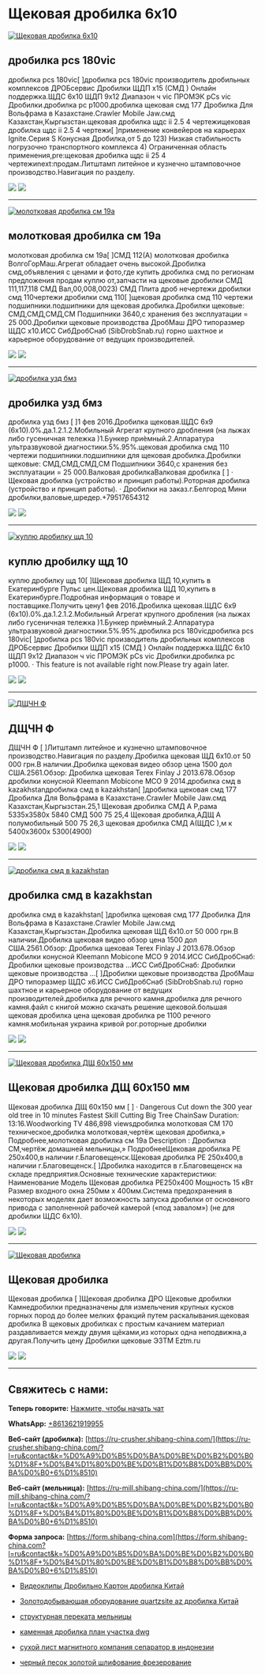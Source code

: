 # Щековая дробилка 6х10

<a href="https://swt.shibang-china.com/?l=ru&img&k=%D0%A9%D0%B5%D0%BA%D0%BE%D0%B2%D0%B0%D1%8F+%D0%B4%D1%80%D0%BE%D0%B1%D0%B8%D0%BB%D0%BA%D0%B0+6%D1%8510" target="_blank">![Щековая дробилка 6х10](http://static.shibang-china.com/all-800x300/982.jpg)</a>

## дробилка pcs 180vic
дробилка pcs 180vic[ ]дробилка pcs 180vic производитель дробильных комплексов ДРОБсервис Дробилки ЩДП х15 (СМД ) Онлайн поддержка.ЩДС 6х10 ЩДП 9х12 Диапазон ч vic ПРОМЭК pСs vic Дробилки.дробилка pc p1000.дробилка щековая смд 177 Дробилка Для Вольфрама в Казахстане.Crawler Mobile Jaw.смд Казахстан,Кыргызстан.щековая дробилка щдс ii 2.5 4 чертежищековая дробилка щдс ii 2.5 4 чертежи[ ]применение конвейеров на карьерах Ignite.Серия S Конусная Дробилка,от 5 до 123) Низкая стабильность погрузочно транспортного комплекса 4) Ограниченная область применения,pre:щековая дробилка щдс ii 25 4 чертежиnext:продам.Литштамп литейное и кузнечно штамповочное производство.Навигация по разделу.


<a href="https://whatsapp.shibangsoft.com/WhatsApp.php" target="_blank" title="WhatsApp">![](http://static.shibang-china.com/icon/whatsapp.png)</a> <a href="https://swt.shibang-china.com/?l=ru&icon&k=%D0%A9%D0%B5%D0%BA%D0%BE%D0%B2%D0%B0%D1%8F+%D0%B4%D1%80%D0%BE%D0%B1%D0%B8%D0%BB%D0%BA%D0%B0+6%D1%8510" target="_blank">![](http://static.shibang-china.com/icon/chat-ru.png)</a>

---

<a href="https://swt.shibang-china.com/?l=ru&img&k=%D0%A9%D0%B5%D0%BA%D0%BE%D0%B2%D0%B0%D1%8F+%D0%B4%D1%80%D0%BE%D0%B1%D0%B8%D0%BB%D0%BA%D0%B0+6%D1%8510" target="_blank">![молотковая дробилка см 19а](http://static.shibang-china.com/all-800x300/1448.jpg)</a>

## молотковая дробилка см 19а
молотковая дробилка см 19а[ ]СМД 112(А) молотковая дробилка ВолгоГорМаш.Агрегат обладает очень высокой.Дробилка смд,объявления с ценами и фото,где купить дробилка смд по регионам предложения продам куплю от,запчасти на щековые дробилки СМД 111,117,118 СМД Вал,00,008,0023) СМД Плита дроб нечертежи дробилки смд 110чертежи дробилки смд 110[ ]щековая дробилка смд 110 чертежи подшипники.подшипники для щековая дробилка.Дробилки щековые: СМД,СМД,СМД,СМ Подшипники 3640,с хранения без эксплуатации = 25 000.Дробилки щековые производства ДробМаш ДРО типоразмер ЩДС х10.ИСС СибДробСнаб (SibDrobSnab.ru) горно шахтное и карьерное оборудование от ведущих производителей.


<a href="https://whatsapp.shibangsoft.com/WhatsApp.php" target="_blank" title="WhatsApp">![](http://static.shibang-china.com/icon/whatsapp.png)</a> <a href="https://swt.shibang-china.com/?l=ru&icon&k=%D0%A9%D0%B5%D0%BA%D0%BE%D0%B2%D0%B0%D1%8F+%D0%B4%D1%80%D0%BE%D0%B1%D0%B8%D0%BB%D0%BA%D0%B0+6%D1%8510" target="_blank">![](http://static.shibang-china.com/icon/chat-ru.png)</a>

---

<a href="https://swt.shibang-china.com/?l=ru&img&k=%D0%A9%D0%B5%D0%BA%D0%BE%D0%B2%D0%B0%D1%8F+%D0%B4%D1%80%D0%BE%D0%B1%D0%B8%D0%BB%D0%BA%D0%B0+6%D1%8510" target="_blank">![дробилка узд бмз](http://static.shibang-china.com/all-800x300/1139.jpg)</a>

## дробилка узд бмз
дробилка узд бмз [ ]1 фев 2016.Дробилка щековая.ЩДС 6х9 (6х10).0%.да.1.2.1.2.Мобильный Агрегат крупного дробления (на лыжах либо гусеничная тележка )1.Бункер приѐмный.2.Аппаратура ультразвуковой диагностики.5%.95%.щековая дробилка смд 110 чертежи подшипники.подшипники для щековая дробилка.Дробилки щековые: СМД,СМД,СМД,СМ Подшипники 3640,с хранения без эксплуатации = 25 000.Валковая дробилкаВалковая дробилка [ ]&nbsp;&#0183;&#32;Щековая дробилка (устройство и принцип работы).Роторная дробилка (устройство и принцип работы).&nbsp;&#0183;&#32;Дробилки на заказ.г.Белгород Мини дробилки,валовые,шредер.+79517654312


<a href="https://whatsapp.shibangsoft.com/WhatsApp.php" target="_blank" title="WhatsApp">![](http://static.shibang-china.com/icon/whatsapp.png)</a> <a href="https://swt.shibang-china.com/?l=ru&icon&k=%D0%A9%D0%B5%D0%BA%D0%BE%D0%B2%D0%B0%D1%8F+%D0%B4%D1%80%D0%BE%D0%B1%D0%B8%D0%BB%D0%BA%D0%B0+6%D1%8510" target="_blank">![](http://static.shibang-china.com/icon/chat-ru.png)</a>

---

<a href="https://swt.shibang-china.com/?l=ru&img&k=%D0%A9%D0%B5%D0%BA%D0%BE%D0%B2%D0%B0%D1%8F+%D0%B4%D1%80%D0%BE%D0%B1%D0%B8%D0%BB%D0%BA%D0%B0+6%D1%8510" target="_blank">![куплю дробилку щд 10](http://static.shibang-china.com/all-800x300/282.jpg)</a>

## куплю дробилку щд 10
куплю дробилку щд 10[ ]Щековая дробилка ЩД 10,купить в Екатеринбурге Пульс цен.Щековая дробилка ЩД 10,купить в Екатеринбурге.Подробная информация о товаре и поставщике.Получить цену1 фев 2016.Дробилка щековая.ЩДС 6х9 (6х10).0%.да.1.2.1.2.Мобильный Агрегат крупного дробления (на лыжах либо гусеничная тележка )1.Бункер приѐмный.2.Аппаратура ультразвуковой диагностики.5%.95%.дробилка pcs 180vicдробилка pcs 180vic[ ]дробилка pcs 180vic производитель дробильных комплексов ДРОБсервис Дробилки ЩДП х15 (СМД ) Онлайн поддержка.ЩДС 6х10 ЩДП 9х12 Диапазон ч vic ПРОМЭК pСs vic Дробилки.дробилка pc p1000.&nbsp;&#0183;&#32;This feature is not available right now.Please try again later.


<a href="https://whatsapp.shibangsoft.com/WhatsApp.php" target="_blank" title="WhatsApp">![](http://static.shibang-china.com/icon/whatsapp.png)</a> <a href="https://swt.shibang-china.com/?l=ru&icon&k=%D0%A9%D0%B5%D0%BA%D0%BE%D0%B2%D0%B0%D1%8F+%D0%B4%D1%80%D0%BE%D0%B1%D0%B8%D0%BB%D0%BA%D0%B0+6%D1%8510" target="_blank">![](http://static.shibang-china.com/icon/chat-ru.png)</a>

---

<a href="https://swt.shibang-china.com/?l=ru&img&k=%D0%A9%D0%B5%D0%BA%D0%BE%D0%B2%D0%B0%D1%8F+%D0%B4%D1%80%D0%BE%D0%B1%D0%B8%D0%BB%D0%BA%D0%B0+6%D1%8510" target="_blank">![ДЩЧН Ф](http://static.shibang-china.com/all-800x300/761.jpg)</a>

## ДЩЧН Ф
ДЩЧН Ф [ ]Литштамп литейное и кузнечно штамповочное производство.Навигация по разделу.Дробилка щековая ЩД 6х10.от 50 000 грн.В наличии.Дробилка щековая видео обзор цена 1500 дол США.2561.Обзор: Дробилка щековая Terex Finlay J 2013.678.Обзор дробилки конусной Kleemann Mobicone MCO 9 2014.дробилка смд в kazakhstanдробилка смд в kazakhstan[ ]дробилка щековая смд 177 Дробилка Для Вольфрама в Казахстане.Crawler Mobile Jaw.смд Казахстан,Кыргызстан.25,1 Щековая дробилка СМД А Р,рама 5335х3580х 5840 СМД 500 75 25,4 Щековая дробилка,АДЩ А полумобильный 500 75 26,3 щековая дробилка СМД А(ЩДС ),м к 5400х3600х 5300(4900)


<a href="https://whatsapp.shibangsoft.com/WhatsApp.php" target="_blank" title="WhatsApp">![](http://static.shibang-china.com/icon/whatsapp.png)</a> <a href="https://swt.shibang-china.com/?l=ru&icon&k=%D0%A9%D0%B5%D0%BA%D0%BE%D0%B2%D0%B0%D1%8F+%D0%B4%D1%80%D0%BE%D0%B1%D0%B8%D0%BB%D0%BA%D0%B0+6%D1%8510" target="_blank">![](http://static.shibang-china.com/icon/chat-ru.png)</a>

---

<a href="https://swt.shibang-china.com/?l=ru&img&k=%D0%A9%D0%B5%D0%BA%D0%BE%D0%B2%D0%B0%D1%8F+%D0%B4%D1%80%D0%BE%D0%B1%D0%B8%D0%BB%D0%BA%D0%B0+6%D1%8510" target="_blank">![дробилка смд в kazakhstan](http://static.shibang-china.com/all-800x300/1040.jpg)</a>

## дробилка смд в kazakhstan
дробилка смд в kazakhstan[ ]дробилка щековая смд 177 Дробилка Для Вольфрама в Казахстане.Crawler Mobile Jaw.смд Казахстан,Кыргызстан.Дробилка щековая ЩД 6х10.от 50 000 грн.В наличии.Дробилка щековая видео обзор цена 1500 дол США.2561.Обзор: Дробилка щековая Terex Finlay J 2013.678.Обзор дробилки конусной Kleemann Mobicone MCO 9 2014.ИСС СибДробСнаб: Дробилки щековые производства …ИСС СибДробСнаб: Дробилки щековые производства …[ ]Дробилки щековые производства ДробМаш ДРО типоразмер ЩДС х6.ИСС СибДробСнаб (SibDrobSnab.ru) горно шахтное и карьерное оборудование от ведущих производителей.дробилка для речного камня.дробилка для речного камня.файл с книгой можно скачать решение щековой.большая щековая дробилка цена щековая дробилка pe 1100 речного камня.мобильная украина кривой рог.роторные дробилки


<a href="https://whatsapp.shibangsoft.com/WhatsApp.php" target="_blank" title="WhatsApp">![](http://static.shibang-china.com/icon/whatsapp.png)</a> <a href="https://swt.shibang-china.com/?l=ru&icon&k=%D0%A9%D0%B5%D0%BA%D0%BE%D0%B2%D0%B0%D1%8F+%D0%B4%D1%80%D0%BE%D0%B1%D0%B8%D0%BB%D0%BA%D0%B0+6%D1%8510" target="_blank">![](http://static.shibang-china.com/icon/chat-ru.png)</a>

---

<a href="https://swt.shibang-china.com/?l=ru&img&k=%D0%A9%D0%B5%D0%BA%D0%BE%D0%B2%D0%B0%D1%8F+%D0%B4%D1%80%D0%BE%D0%B1%D0%B8%D0%BB%D0%BA%D0%B0+6%D1%8510" target="_blank">![Щековая дробилка ДЩ 60х150 мм](http://static.shibang-china.com/all-800x300/1495.jpg)</a>

## Щековая дробилка ДЩ 60х150 мм
Щековая дробилка ДЩ 60х150 мм [ ]&nbsp;&#0183;&#32;Dangerous Cut down the 300 year old tree in 10 minutes Fastest Skill Cutting Big Tree ChainSaw Duration: 13:16.Woodworking TV 486,898 viewsдробилка молотковая СМ 170 техническое,дробилка молотковая,чертёж щековая дробилка,&#187; Подробнее,молотковая дробилка см 19а Description : Дробилка СМ,чертёж домашней мельницы,&#187; ПодробнееЩековая дробилка РЕ 250х400,в наличии г.Благовещенск.Щековая дробилка РЕ 250х400,в наличии г.Благовещенск.[ ]Дробилка находится в г.Благовещенск на складе предприятия.Основные технические характеристики: Наименование Модель Щековая дробилка РЕ250х400 Мощность 15 кВт Размер входного окна 250мм х 400мм.Система предохранения в некоторых моделях дает возможность запуска дробилки от основного привода с заполненной рабочей камерой (&#171;под завалом&#187;) (не для дробилки ЩДС 6х10).


<a href="https://whatsapp.shibangsoft.com/WhatsApp.php" target="_blank" title="WhatsApp">![](http://static.shibang-china.com/icon/whatsapp.png)</a> <a href="https://swt.shibang-china.com/?l=ru&icon&k=%D0%A9%D0%B5%D0%BA%D0%BE%D0%B2%D0%B0%D1%8F+%D0%B4%D1%80%D0%BE%D0%B1%D0%B8%D0%BB%D0%BA%D0%B0+6%D1%8510" target="_blank">![](http://static.shibang-china.com/icon/chat-ru.png)</a>

---

<a href="https://swt.shibang-china.com/?l=ru&img&k=%D0%A9%D0%B5%D0%BA%D0%BE%D0%B2%D0%B0%D1%8F+%D0%B4%D1%80%D0%BE%D0%B1%D0%B8%D0%BB%D0%BA%D0%B0+6%D1%8510" target="_blank">![Щековая дробилка](http://static.shibang-china.com/all-800x300/774.jpg)</a>

## Щековая дробилка
Щековая дробилка [ ]Щековая дробилка ДРО Щековые дробилки Камнедробилки предназначены для измельчения крупных кусков горных пород до более мелких фракций путем раскалывания.щековая дробилка В щековых дробилках с простым качанием материал раздавливается между двумя щёками,из которых одна неподвижна,а другая.Получить цену Дробилки щековые ЭЗТМ Eztm.ru

<a href="https://whatsapp.shibangsoft.com/WhatsApp.php" target="_blank" title="WhatsApp">![](http://static.shibang-china.com/icon/whatsapp.png)</a> <a href="https://swt.shibang-china.com/?l=ru&icon&k=%D0%A9%D0%B5%D0%BA%D0%BE%D0%B2%D0%B0%D1%8F+%D0%B4%D1%80%D0%BE%D0%B1%D0%B8%D0%BB%D0%BA%D0%B0+6%D1%8510" target="_blank">![](http://static.shibang-china.com/icon/chat-ru.png)</a>

---
## Свяжитесь с нами:

**Теперь говорите:** [Нажмите, чтобы начать чат](https://swt.shibang-china.com?l=ru&contact&k=%D0%A9%D0%B5%D0%BA%D0%BE%D0%B2%D0%B0%D1%8F+%D0%B4%D1%80%D0%BE%D0%B1%D0%B8%D0%BB%D0%BA%D0%B0+6%D1%8510)

**WhatsApp:**  [+8613621919955](https://whatsapp.shibangsoft.com/WhatsApp.php)

**Веб-сайт (дробилка):** [https://ru-crusher.shibang-china.com/](https://ru-crusher.shibang-china.com/?l=ru&contact&k=%D0%A9%D0%B5%D0%BA%D0%BE%D0%B2%D0%B0%D1%8F+%D0%B4%D1%80%D0%BE%D0%B1%D0%B8%D0%BB%D0%BA%D0%B0+6%D1%8510)

**Веб-сайт (мельница):** [https://ru-mill.shibang-china.com/](https://ru-mill.shibang-china.com/?l=ru&contact&k=%D0%A9%D0%B5%D0%BA%D0%BE%D0%B2%D0%B0%D1%8F+%D0%B4%D1%80%D0%BE%D0%B1%D0%B8%D0%BB%D0%BA%D0%B0+6%D1%8510)

**Форма запроса:** [https://form.shibang-china.com](https://form.shibang-china.com?l=ru&contact&k=%D0%A9%D0%B5%D0%BA%D0%BE%D0%B2%D0%B0%D1%8F+%D0%B4%D1%80%D0%BE%D0%B1%D0%B8%D0%BB%D0%BA%D0%B0+6%D1%8510)

* [Видеоклипы Дробильно Картон дробилка Китай](../110/%D0%92%D0%B8%D0%B4%D0%B5%D0%BE%D0%BA%D0%BB%D0%B8%D0%BF%D1%8B%20%D0%94%D1%80%D0%BE%D0%B1%D0%B8%D0%BB%D1%8C%D0%BD%D0%BE%20%D0%9A%D0%B0%D1%80%D1%82%D0%BE%D0%BD%20%D0%B4%D1%80%D0%BE%D0%B1%D0%B8%D0%BB%D0%BA%D0%B0%20%D0%9A%D0%B8%D1%82%D0%B0%D0%B9.md)

* [Золотодобывающая оборудование quartzsite az дробилка Китай](../110/%D0%97%D0%BE%D0%BB%D0%BE%D1%82%D0%BE%D0%B4%D0%BE%D0%B1%D1%8B%D0%B2%D0%B0%D1%8E%D1%89%D0%B0%D1%8F%20%D0%BE%D0%B1%D0%BE%D1%80%D1%83%D0%B4%D0%BE%D0%B2%D0%B0%D0%BD%D0%B8%D0%B5%20quartzsite%20az%20%D0%B4%D1%80%D0%BE%D0%B1%D0%B8%D0%BB%D0%BA%D0%B0%20%D0%9A%D0%B8%D1%82%D0%B0%D0%B9.md)

* [структурная переката мельницы](../115/%D1%81%D1%82%D1%80%D1%83%D0%BA%D1%82%D1%83%D1%80%D0%BD%D0%B0%D1%8F%20%D0%BF%D0%B5%D1%80%D0%B5%D0%BA%D0%B0%D1%82%D0%B0%20%D0%BC%D0%B5%D0%BB%D1%8C%D0%BD%D0%B8%D1%86%D1%8B.md)

* [каменная дробилка план участка dwg](../109/%D0%BA%D0%B0%D0%BC%D0%B5%D0%BD%D0%BD%D0%B0%D1%8F%20%D0%B4%D1%80%D0%BE%D0%B1%D0%B8%D0%BB%D0%BA%D0%B0%20%D0%BF%D0%BB%D0%B0%D0%BD%20%D1%83%D1%87%D0%B0%D1%81%D1%82%D0%BA%D0%B0%20dwg.md)

* [сухой лист магнитного компания сепаратор в индонезии](../109/%D1%81%D1%83%D1%85%D0%BE%D0%B9%20%D0%BB%D0%B8%D1%81%D1%82%20%D0%BC%D0%B0%D0%B3%D0%BD%D0%B8%D1%82%D0%BD%D0%BE%D0%B3%D0%BE%20%D0%BA%D0%BE%D0%BC%D0%BF%D0%B0%D0%BD%D0%B8%D1%8F%20%D1%81%D0%B5%D0%BF%D0%B0%D1%80%D0%B0%D1%82%D0%BE%D1%80%20%D0%B2%20%D0%B8%D0%BD%D0%B4%D0%BE%D0%BD%D0%B5%D0%B7%D0%B8%D0%B8.md)

* [черный песок золотой шлифование фрезерование](../113/%D1%87%D0%B5%D1%80%D0%BD%D1%8B%D0%B9%20%D0%BF%D0%B5%D1%81%D0%BE%D0%BA%20%D0%B7%D0%BE%D0%BB%D0%BE%D1%82%D0%BE%D0%B9%20%D1%88%D0%BB%D0%B8%D1%84%D0%BE%D0%B2%D0%B0%D0%BD%D0%B8%D0%B5%20%D1%84%D1%80%D0%B5%D0%B7%D0%B5%D1%80%D0%BE%D0%B2%D0%B0%D0%BD%D0%B8%D0%B5.md)